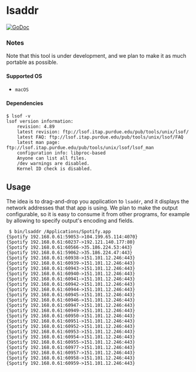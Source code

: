 # lsaddr
[![GoDoc](https://godoc.org/github.com/booster-proj/lsaddr?status.svg)](https://godoc.org/github.com/booster-proj/lsaddr)

### Notes
Note that this tool is under development, and we plan to make it as much portable as possible.

#### Supported OS
- `macOS`

#### Dependencies
```
$ lsof -v
lsof version information:
    revision: 4.89
    latest revision: ftp://lsof.itap.purdue.edu/pub/tools/unix/lsof/
    latest FAQ: ftp://lsof.itap.purdue.edu/pub/tools/unix/lsof/FAQ
    latest man page: ftp://lsof.itap.purdue.edu/pub/tools/unix/lsof/lsof_man
    configuration info: libproc-based
    Anyone can list all files.
    /dev warnings are disabled.
    Kernel ID check is disabled.
```

## Usage
The idea is to drag-and-drop you application to `lsaddr`, and it displays the network addresses that that app is using. We plan to make the output configurable, so it is easy to consume it from other programs, for example by allowing to specify output's encoding and fields.

```
 $ bin/lsaddr /Applications/Spotify.app
{Spotify 192.168.0.61:59053->104.199.65.114:4070}
{Spotify 192.168.0.61:60237->192.121.140.177:80}
{Spotify 192.168.0.61:60566->35.186.224.53:443}
{Spotify 192.168.0.61:59062->35.186.224.47:443}
{Spotify 192.168.0.61:60938->151.101.12.246:443}
{Spotify 192.168.0.61:60939->151.101.12.246:443}
{Spotify 192.168.0.61:60943->151.101.12.246:443}
{Spotify 192.168.0.61:60940->151.101.12.246:443}
{Spotify 192.168.0.61:60941->151.101.12.246:443}
{Spotify 192.168.0.61:60942->151.101.12.246:443}
{Spotify 192.168.0.61:60944->151.101.12.246:443}
{Spotify 192.168.0.61:60945->151.101.12.246:443}
{Spotify 192.168.0.61:60946->151.101.12.246:443}
{Spotify 192.168.0.61:60947->151.101.12.246:443}
{Spotify 192.168.0.61:60949->151.101.12.246:443}
{Spotify 192.168.0.61:60950->151.101.12.246:443}
{Spotify 192.168.0.61:60951->151.101.12.246:443}
{Spotify 192.168.0.61:60952->151.101.12.246:443}
{Spotify 192.168.0.61:60953->151.101.12.246:443}
{Spotify 192.168.0.61:60954->151.101.12.246:443}
{Spotify 192.168.0.61:60955->151.101.12.246:443}
{Spotify 192.168.0.61:60977->151.101.12.246:443}
{Spotify 192.168.0.61:60957->151.101.12.246:443}
{Spotify 192.168.0.61:60958->151.101.12.246:443}
{Spotify 192.168.0.61:60959->151.101.12.246:443}
```
